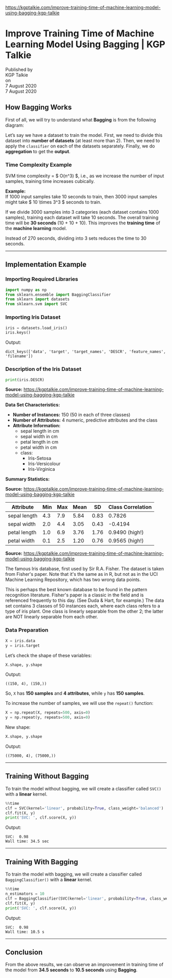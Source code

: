 https://kgptalkie.com/improve-training-time-of-machine-learning-model-using-bagging-kgp-talkie

# Improve Training Time of Machine Learning Model Using Bagging | KGP Talkie

Published by  
KGP Talkie  
on  
7 August 2020  
7 August 2020  

## How Bagging Works

First of all, we will try to understand what **Bagging** is from the following diagram:

Let’s say we have a dataset to train the model. First, we need to divide this dataset into **number of datasets** (at least more than 2). Then, we need to apply the `classifier` on each of the datasets separately. Finally, we do **aggregation** to get the **output**.

### Time Complexity Example

SVM time complexity = $ O(n^3) $, i.e., as we increase the number of input samples, training time increases cubically.

**Example:**  
If 1000 input samples take 10 seconds to train, then 3000 input samples might take $ 10 \times 3^3 $ seconds to train.

If we divide 3000 samples into 3 categories (each dataset contains 1000 samples), training each dataset will take 10 seconds. The overall training time will be **30 seconds** (10 + 10 + 10). This improves the **training time** of the **machine learning** model.

Instead of 270 seconds, dividing into 3 sets reduces the time to 30 seconds.

---

## Implementation Example

### Importing Required Libraries

```python
import numpy as np
from sklearn.ensemble import BaggingClassifier
from sklearn import datasets
from sklearn.svm import SVC
```

### Importing Iris Dataset

```python
iris = datasets.load_iris()
iris.keys()
```

Output:
```
dict_keys(['data', 'target', 'target_names', 'DESCR', 'feature_names', 'filename'])
```

### Description of the Iris Dataset

```python
print(iris.DESCR)
```

**Source:** https://kgptalkie.com/improve-training-time-of-machine-learning-model-using-bagging-kgp-talkie

**Data Set Characteristics:**

- **Number of Instances:** 150 (50 in each of three classes)
- **Number of Attributes:** 4 numeric, predictive attributes and the class
- **Attribute Information:**
  - sepal length in cm
  - sepal width in cm
  - petal length in cm
  - petal width in cm
  - class:
    - Iris-Setosa
    - Iris-Versicolour
    - Iris-Virginica

**Summary Statistics:**

**Source:** https://kgptalkie.com/improve-training-time-of-machine-learning-model-using-bagging-kgp-talkie

| Attribute        | Min | Max | Mean | SD   | Class Correlation |
|------------------|-----|-----|------|------|-------------------|
| sepal length     | 4.3 | 7.9 | 5.84 | 0.83 | 0.7826            |
| sepal width      | 2.0 | 4.4 | 3.05 | 0.43 | -0.4194           |
| petal length     | 1.0 | 6.9 | 3.76 | 1.76 | 0.9490 (high!)    |
| petal width      | 0.1 | 2.5 | 1.20 | 0.76 | 0.9565 (high!)    |

**Source:** https://kgptalkie.com/improve-training-time-of-machine-learning-model-using-bagging-kgp-talkie

The famous Iris database, first used by Sir R.A. Fisher. The dataset is taken from Fisher's paper. Note that it's the same as in R, but not as in the UCI Machine Learning Repository, which has two wrong data points.

This is perhaps the best known database to be found in the pattern recognition literature. Fisher's paper is a classic in the field and is referenced frequently to this day. (See Duda & Hart, for example.) The data set contains 3 classes of 50 instances each, where each class refers to a type of iris plant. One class is linearly separable from the other 2; the latter are NOT linearly separable from each other.

### Data Preparation

```python
X = iris.data
y = iris.target
```

Let’s check the shape of these variables:

```python
X.shape, y.shape
```

Output:
```
((150, 4), (150,))
```

So, `X` has **150 samples** and **4 attributes**, while `y` has **150 samples**.

To increase the number of samples, we will use the `repeat()` function:

```python
X = np.repeat(X, repeats=500, axis=0)
y = np.repeat(y, repeats=500, axis=0)
```

New shape:

```python
X.shape, y.shape
```

Output:
```
((75000, 4), (75000,))
```

---

## Training Without Bagging

To train the model without bagging, we will create a classifier called `SVC()` with a **linear** kernel.

```python
%%time
clf = SVC(kernel='linear', probability=True, class_weight='balanced')
clf.fit(X, y)
print('SVC: ', clf.score(X, y))
```

Output:
```
SVC:  0.98
Wall time: 34.5 sec
```

---

## Training With Bagging

To train the model with bagging, we will create a classifier called `BaggingClassifier()` with a **linear** kernel.

```python
%%time
n_estimators = 10
clf = BaggingClassifier(SVC(kernel='linear', probability=True, class_weight='balanced'), n_estimators=n_estimators, max_samples=1.0/n_estimators)
clf.fit(X, y)
print('SVC: ', clf.score(X, y))
```

Output:
```
SVC:  0.98
Wall time: 10.5 s
```

---

## Conclusion

From the above results, we can observe an improvement in training time of the model from **34.5 seconds** to **10.5 seconds** using **Bagging**.